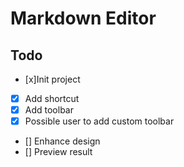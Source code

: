 # Markdown Editor

## Todo

- [x]Init project
- [x] Add shortcut
- [x] Add toolbar
- [x] Possible user to add custom toolbar
- [] Enhance design
- [] Preview result
